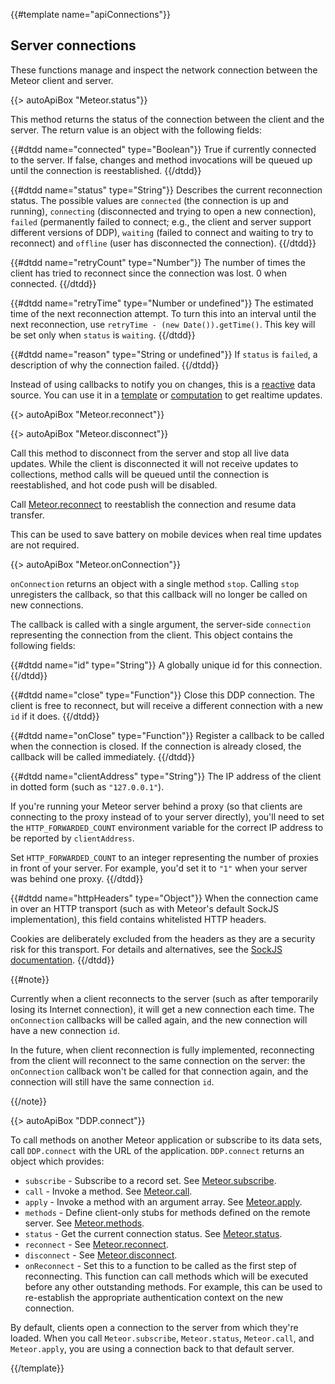 {{#template name="apiConnections"}}

<h2 id="connections"><span>Server connections</span></h2>

These functions manage and inspect the network connection between the
Meteor client and server.

{{> autoApiBox "Meteor.status"}}

This method returns the status of the connection between the client and
the server. The return value is an object with the following fields:

<dl class="objdesc">
{{#dtdd name="connected" type="Boolean"}}
  True if currently connected to the server. If false, changes and
  method invocations will be queued up until the connection is
  reestablished.
{{/dtdd}}

{{#dtdd name="status" type="String"}}
  Describes the current reconnection status. The possible
  values are `connected` (the connection is up and
  running), `connecting` (disconnected and trying to open a
  new connection), `failed` (permanently failed to connect; e.g., the client
  and server support different versions of DDP), `waiting` (failed
  to connect and waiting to try to reconnect) and `offline` (user has disconnected the connection).
{{/dtdd}}

{{#dtdd name="retryCount" type="Number"}}
  The number of times the client has tried to reconnect since the
  connection was lost. 0 when connected.
{{/dtdd}}

{{#dtdd name="retryTime" type="Number or undefined"}}
  The estimated time of the next reconnection attempt. To turn this
  into an interval until the next reconnection, use
  `retryTime - (new Date()).getTime()`. This key will
  be set only when `status` is `waiting`.
{{/dtdd}}

{{#dtdd name="reason" type="String or undefined"}}
  If `status` is `failed`, a description of why the connection failed.
{{/dtdd}}
</dl>

Instead of using callbacks to notify you on changes, this is
a [reactive](#reactivity) data source. You can use it in a
[template](#livehtmltemplates) or [computation](#tracker_autorun)
to get realtime updates.

{{> autoApiBox "Meteor.reconnect"}}

{{> autoApiBox "Meteor.disconnect"}}

Call this method to disconnect from the server and stop all
live data updates. While the client is disconnected it will not receive
updates to collections, method calls will be queued until the
connection is reestablished, and hot code push will be disabled.

Call [Meteor.reconnect](#meteor_reconnect) to reestablish the connection
and resume data transfer.

This can be used to save battery on mobile devices when real time
updates are not required.


{{> autoApiBox "Meteor.onConnection"}}

`onConnection` returns an object with a single method `stop`.  Calling
`stop` unregisters the callback, so that this callback will no longer
be called on new connections.

The callback is called with a single argument, the server-side
`connection` representing the connection from the client.  This object
contains the following fields:

<dl class="objdesc">
{{#dtdd name="id" type="String"}}
A globally unique id for this connection.
{{/dtdd}}

{{#dtdd name="close" type="Function"}}
Close this DDP connection. The client is free to reconnect, but will
receive a different connection with a new `id` if it does.
{{/dtdd}}

{{#dtdd name="onClose" type="Function"}}
Register a callback to be called when the connection is closed. If the
connection is already closed, the callback will be called immediately.
{{/dtdd}}

{{#dtdd name="clientAddress" type="String"}}
  The IP address of the client in dotted form (such as `"127.0.0.1"`).

  If you're running your Meteor server behind a proxy (so that clients
  are connecting to the proxy instead of to your server directly),
  you'll need to set the `HTTP_FORWARDED_COUNT` environment variable
  for the correct IP address to be reported by `clientAddress`.

  Set `HTTP_FORWARDED_COUNT` to an integer representing the number of
  proxies in front of your server.  For example, you'd set it to `"1"`
  when your server was behind one proxy.
{{/dtdd}}

{{#dtdd name="httpHeaders" type="Object"}}
  When the connection came in over an HTTP transport (such as with
  Meteor's default SockJS implementation), this field contains
  whitelisted HTTP headers.

  Cookies are deliberately excluded from the headers as they are a
  security risk for this transport.  For details and alternatives, see
  the [SockJS
  documentation](https://github.com/sockjs/sockjs-node#authorisation).
{{/dtdd}}
</dl>

{{#note}}

Currently when a client reconnects to the server (such as after
temporarily losing its Internet connection), it will get a new
connection each time.  The `onConnection` callbacks will be called
again, and the new connection will have a new connection `id`.

In the future, when client reconnection is fully implemented,
reconnecting from the client will reconnect to the same connection on
the server: the `onConnection` callback won't be called for that
connection again, and the connection will still have the same
connection `id`.

{{/note}}


{{> autoApiBox "DDP.connect"}}

To call methods on another Meteor application or subscribe to its data
sets, call `DDP.connect` with the URL of the application.
`DDP.connect` returns an object which provides:

* `subscribe` -
  Subscribe to a record set. See
  [Meteor.subscribe](#meteor_subscribe).
* `call` -
  Invoke a method. See [Meteor.call](#meteor_call).
* `apply` -
  Invoke a method with an argument array. See
  [Meteor.apply](#meteor_apply).
* `methods` -
  Define client-only stubs for methods defined on the remote server. See
  [Meteor.methods](#meteor_methods).
* `status` -
  Get the current connection status. See
  [Meteor.status](#meteor_status).
* `reconnect` -
  See [Meteor.reconnect](#meteor_reconnect).
* `disconnect` -
  See [Meteor.disconnect](#meteor_disconnect).
* `onReconnect` - Set this to a function to be called as the first step of
  reconnecting. This function can call methods which will be executed before
  any other outstanding methods. For example, this can be used to re-establish
  the appropriate authentication context on the new connection.

By default, clients open a connection to the server from which they're loaded.
When you call `Meteor.subscribe`, `Meteor.status`, `Meteor.call`, and
`Meteor.apply`, you are using a connection back to that default
server.


{{/template}}